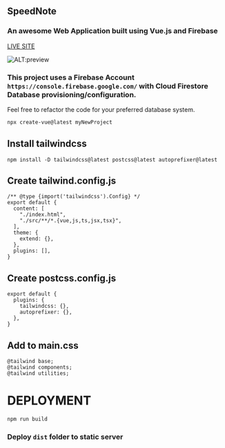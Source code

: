 ## SpeedNote
### An awesome Web Application built using Vue.js and Firebase

[LIVE SITE]()

![ALT:preview](preview.png)


### This project uses a Firebase Account `https://console.firebase.google.com/` with Cloud Firestore Database provisioning/configuration. 

Feel free to refactor the code for your preferred database system.


```sh
npx create-vue@latest myNewProject
```

## Install tailwindcss
```
npm install -D tailwindcss@latest postcss@latest autoprefixer@latest
```
## Create tailwind.config.js
```
/** @type {import('tailwindcss').Config} */
export default {
  content: [
    "./index.html",
    "./src/**/*.{vue,js,ts,jsx,tsx}",
  ],
  theme: {
    extend: {},
  },
  plugins: [],
}
```
## Create postcss.config.js
```
export default {
  plugins: {
    tailwindcss: {},
    autoprefixer: {},
  },
}
```
## Add to main.css
```
@tailwind base;
@tailwind components;
@tailwind utilities;
```

# DEPLOYMENT

```sh
npm run build
```

### Deploy `dist` folder to static server